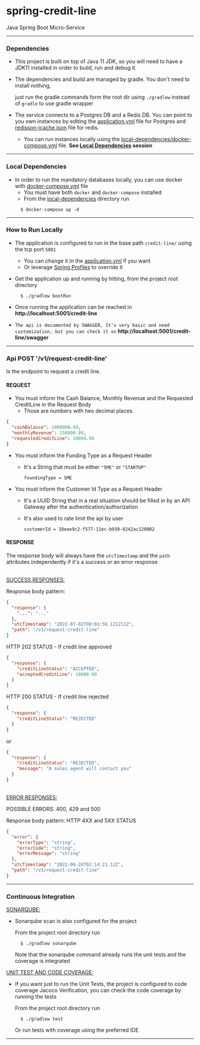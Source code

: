 # spring-credit-line

Java Spring Boot Micro-Service

---

### Dependencies

- This project is built on top of Java 11 JDK, so you will need to have a JDK11 installed in order
  to build, run and debug it.


- The dependencies and build are managed by gradle. You don't need to install nothing,

  just run the gradle commands form the root dir using `./gradlew` instead of `gradle` to use gradle
  wrapper


- The service connects to a Postgres DB and a Redis DB. You can point to you own instances by
  editing the [application.yml](./src/main/resources/application.yml) file for Postgres
  and [redisson-jcache.json]() file for redis.
    - You can run instances locally using
      the [local-dependencies/docker-compose.yml](./local-dependencies/docker-compose.yml) file.
      __See [Local Dependencies](#local-dependencies) session__

---

### Local Dependencies

- In order to run the mandatory databases locally, you can use docker
  with [docker-compose.yml](./local-dependencies/docker-compose.yml) file
    - You must have both `docker` and `docker-compose` installed
    - From the [local-dependencies](./local-dependencies) directory run
    ```shell
      $ docker-compose up -d
    ```

---

### How to Run Locally

- The application is configured to run in the base path `credit-line/` using the tcp port `5001`
    - You can change it in the [application.yml](./src/main/resources/application.yml) if you want
    - Or
      leverage [Spring Profiles](https://docs.spring.io/spring-boot/docs/1.2.0.M1/reference/html/boot-features-external-config.html#boot-features-external-config-profile-specific-properties)
      to override it


- Get the application up and running by hitting, from the project root directory
  ```shell
    $ ./gradlew bootRun 
  ```

- Once running the application can be reached in **http://localhost:5001/credit-line**


- `The api is documented by SWAGGER, It's very basic and need customization, but you can check it
  on` **http://localhost:5001/credit-line/swagger**

---

### Api POST '/v1/request-credit-line'

Is the endpoint to request a credit line.

#### REQUEST

- You must inform the Cash Balance, Monthly Revenue and the Requested CreditLine in the Request Body
    - Those are numbers with two decimal places.

```json
{
  "cashBalance": 1000000.99,
  "monthlyRevenue": 150000.99,
  "requestedCreditLine": 10000.99
}
```

- You must inform the Funding Type as a Request Header
    - It's a String that must be either `"SME"` or `"STARTUP"`

      ``` 
      foundingType = SME 
      ```

- You must inform the Customer Id Type as a Request Header
    - It's a UUID String that in a real situation should be filled in by an API Gateway after the
      authentication/authorization
    - It's also used to rate limit the api by user

      ``` 
      customerId = 18eee9c2-f577-11ec-b939-0242ac120002 
      ```

#### RESPONSE

The response body will always have the `utcTimestamp` and the `path` attributes independently if
it's a success or an error response

<br/>
<u>SUCCESS RESPONSES:</u>

Response body pattern:

```json
{
  "response": {
    "...": "..."
  },
  "utcTimestamp": "2022-07-02T00:01:56.121211Z",
  "path": "/v1/request-credit-line"
}
```

HTTP 202 STATUS - If credit line approved

```json
{
  "response": {
    "creditLineStatus": "ACCEPTED",
    "acceptedCreditLine": 10000.99
  }
}
```

HTTP 200 STATUS - If credit line rejected

```json
{
  "response": {
    "creditLineStatus": "REJECTED"
  }
}
```

or

```json
{
  "response": {
    "creditLineStatus": "REJECTED",
    "message": "A sales agent will contact you"
  }
}
```

<br/>
<u>ERROR RESPONSES:</u>

POSSIBLE ERRORS: 400, 429 and 500

Response body pattern:
HTTP 4XX and 5XX STATUS

```json
{
  "error": {
    "errorType": "string",
    "errorCode": "string",
    "errorMessage": "string"
  },
  "utcTimestamp": "2022-06-26T02:14:21.12Z",
  "path": "/v1/request-credit-line"
}
```

---

### Continuous Integration

<u>SONARQUBE:</u>

- Sonarqube scan is also configured for the project

  From the project root directory run
    ```shell
      $ ./gradlew sonarqube
    ```
  Note that the sonarqube command already runs the unit tests and the coverage is integrated

<u>UNIT TEST AND CODE COVERAGE:</u>

- If you want just to run the Unit Tests, the project is configured to code coverage Jacoco
  Verification, you can check the code coverage by
  running the tests

  From the project root directory run
    ```shell
      $ ./gradlew test
    ```
  Or run tests with coverage using the preferred IDE

---
